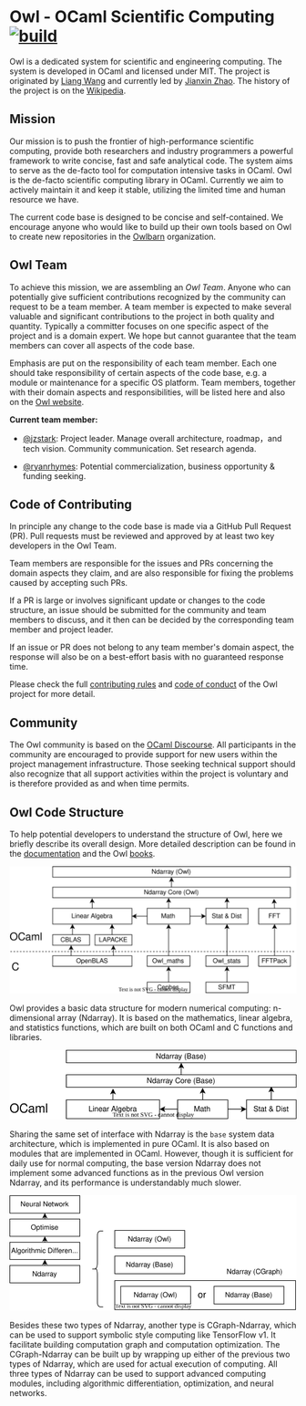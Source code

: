 # Owl - OCaml Scientific Computing [![build](https://github.com/owlbarn/owl/actions/workflows/main.yml/badge.svg)](https://github.com/owlbarn/owl/actions/workflows/main.yml)

Owl is a dedicated system for scientific and engineering computing. The system is developed in OCaml and licensed under MIT. The project is originated by [Liang Wang](https://liang.ocaml.xyz) and currently led by [Jianxin Zhao](https://jianxin.ocaml.xyz). The history of the project is on the [Wikipedia](https://en.wikipedia.org/wiki/Owl_Scientific_Computing).


## Mission

Our mission is to push the frontier of high-performance scientific computing, provide both researchers and industry programmers a powerful framework to write concise, fast and safe analytical code. The system aims to serve as the de-facto tool for computation intensive tasks in OCaml.
Owl is the de-facto scientific computing library in OCaml. Currently we aim to actively maintain it and keep it stable, utilizing the limited time and human resource we have.

The current code base is designed to be concise and self-contained. 
We encourage anyone who would like to build up their own tools based on Owl to create new repositories in the [Owlbarn](https://github.com/owlbarn) organization. 

## Owl Team 

To achieve this mission, we are assembling an *Owl Team*. Anyone who can potentially give sufficient contributions recognized by the community can request to be a team member.
A team member is expected to make several valuable and significant contributions to the project in both quality and quantity. 
Typically a committer focuses on one specific aspect of the project and is a domain expert. 
We hope but cannot guarantee that the team members can cover all aspects of the code base.


Emphasis are put on the responsibility of each team member.
Each one should take responsibility of certain aspects of the code base, e.g. a module or maintenance for a specific OS platform.
Team members, together with their domain aspects and responsibilities, will be listed here and also on the [Owl website](https://ocaml.xyz/).


**Current team member:**

- [@jzstark](https://github.com/jzstark): Project leader. Manage overall architecture, roadmap，and tech vision. Community communication. Set research agenda.


- [@ryanrhymes](https://github.com/ryanrhymes): Potential commercialization, business opportunity & funding seeking.


## Code of Contributing 

In principle any change to the code base is made via a GitHub Pull Request (PR). Pull requests must be reviewed and approved by at least two key developers in the Owl Team.

Team members are responsible for the issues and PRs concerning the domain aspects they claim, and are also responsible for fixing the problems caused by accepting such PRs.

If a PR is large or involves significant update or changes to the code structure, an issue should be submitted for the community and team members to discuss, and it then can be decided by the corresponding team member and project leader.

If an issue or PR does not belong to any team member's domain aspect, the response will also be on a best-effort basis with no guaranteed response time. 

Please check the full [contributing rules](CONTRIBUTING.md) and [code of conduct](CODE_OF_CONDUCT.md) of the Owl project for more detail. 

## Community 

The Owl community is based on the [OCaml Discourse](https://discuss.ocaml.org/).  All participants in the community are encouraged to provide support for new users within the project management infrastructure. Those seeking technical support should also recognize that all support activities within the project is voluntary and is therefore provided as and when time permits.


## Owl Code Structure 

To help potential developers to understand the structure of Owl, here we briefly describe its overall design. More detailed description can be found in the [documentation](https://ocaml.xyz/docs/) and the Owl [books](https://ocaml.xyz/).

![Owl architecture 1](examples/owl-structure1.svg)

Owl provides a basic data structure for modern numerical computing: n-dimensional array (Ndarray). It is based on the mathematics, linear algebra, and statistics functions, which are built on both OCaml and C functions and libraries. 

![Owl architecture 2](examples/owl-structure2.svg)

Sharing the same set of interface with Ndarray is the `base` system data architecture, which is implemented in pure OCaml. It is also based on modules that are implemented in OCaml. However, though it is sufficient for daily use for normal computing, the base version Ndarray does not implement some advanced functions as in the previous Owl version Ndarray, and its performance is understandably much slower.

![Owl architecture 3](examples/owl-structure3.svg)

Besides these two types of Ndarray, another type is CGraph-Ndarray, which can be used to support symbolic style computing like TensorFlow v1. It facilitate building computation graph and computation optimization. 
The CGraph-Ndarray can be built up by wrapping up either of the previous two types of Ndarray, which are used for actual execution of computing.
All three types of Ndarray can be used to support advanced computing modules, including algorithmic differentiation, optimization, and neural networks.